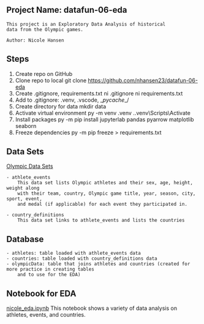 ## Project Name: datafun-06-eda
```
This project is an Exploratory Data Analysis of historical
data from the Olympic games.

Author: Nicole Hansen
```

## Steps
1. Create repo on GitHub
2. Clone repo to local
    git clone https://github.com/nhansen23/datafun-06-eda
3. Create .gitignore, requirements.txt
    ni .gitignore
    ni requirements.txt
4. Add to .gitignore: .venv\, .vscode\, \__pycache__/
5. Create directory for data
    mkdir data
6. Activate virtual environment
    py -m venv .venv
    .\.venv\Scripts\Activate
7. Install packages
    py -m pip install jupyterlab pandas pyarrow matplotlib seaborn
8. Freeze dependencies
    py -m pip freeze > requirements.txt

## Data Sets
[Olympic Data Sets](https://github.com/nhansen23/datafun-05-sql-project/tree/main/data)

    - athlete_events
        This data set lists Olympic athletes and their sex, age, height, weight along
        with their team, country, Olympic game title, year, season, city, sport, event, 
        and medal (if applicable) for each event they participated in.
        
    - country_definitions
        This data set links to athlete_events and lists the countries

## Database

    - athletes: table loaded with athlete_events data
    - countries: table loaded with country_definitions data
    - olympicData: table that joins athletes and countries (created for more practice in creating tables
        and to use for the EDA)
    
## Notebook for EDA
[nicole_eda.ipynb](https://github.com/nhansen23/datafun-06-eda/blob/main/nicole_eda.ipynb)
    This notebook shows a variety of data analysis on athletes, events, and countries.




